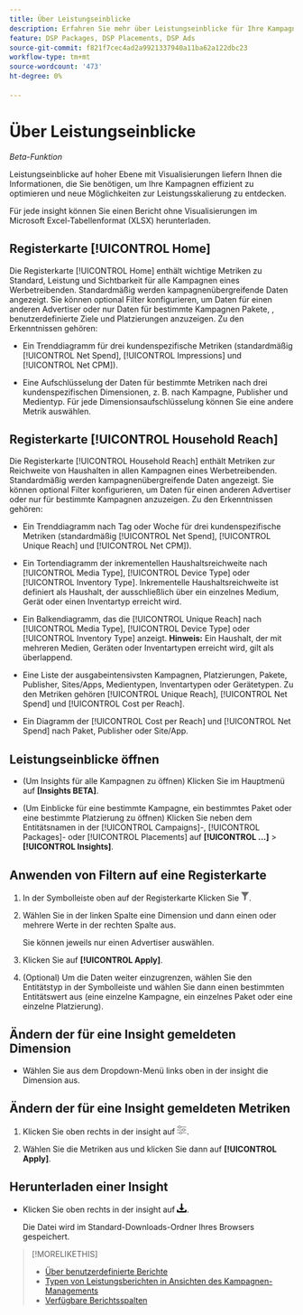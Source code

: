```yaml
---
title: Über Leistungseinblicke
description: Erfahren Sie mehr über Leistungseinblicke für Ihre Kampagnen.
feature: DSP Packages, DSP Placements, DSP Ads
source-git-commit: f821f7cec4ad2a9921337940a11ba62a122dbc23
workflow-type: tm+mt
source-wordcount: '473'
ht-degree: 0%

---
```


# Über Leistungseinblicke

*Beta-Funktion*

<!-- Edit title and metadata as necessary -->

Leistungseinblicke auf hoher Ebene mit Visualisierungen liefern Ihnen die Informationen, die Sie benötigen, um Ihre Kampagnen effizient zu optimieren und neue Möglichkeiten zur Leistungsskalierung zu entdecken.

Für jede insight können Sie einen Bericht ohne Visualisierungen im Microsoft Excel-Tabellenformat (XLSX) herunterladen.

## Registerkarte [!UICONTROL Home]

Die Registerkarte [!UICONTROL Home] enthält wichtige Metriken zu Standard, Leistung und Sichtbarkeit für alle Kampagnen eines Werbetreibenden<!-- active only? -->. Standardmäßig werden kampagnenübergreifende Daten angezeigt. Sie können optional Filter konfigurieren, um Daten für einen anderen Advertiser oder nur Daten für bestimmte Kampagnen<!-- active only? --> Pakete, <!-- active only? -->, benutzerdefinierte Ziele und Platzierungen anzuzeigen<!-- active only? -->. Zu den Erkenntnissen gehören:

* Ein Trenddiagramm für drei kundenspezifische Metriken (standardmäßig [!UICONTROL Net Spend], [!UICONTROL Impressions] und [!UICONTROL Net CPM]).

* Eine Aufschlüsselung der Daten für bestimmte Metriken nach drei kundenspezifischen Dimensionen, z. B. nach Kampagne, Publisher und Medientyp. Für jede Dimensionsaufschlüsselung können Sie eine andere Metrik auswählen.

## Registerkarte [!UICONTROL Household Reach]

Die Registerkarte [!UICONTROL Household Reach] enthält Metriken zur Reichweite von Haushalten in allen Kampagnen eines Werbetreibenden<!-- active only? -->. Standardmäßig werden kampagnenübergreifende Daten angezeigt. Sie können optional Filter konfigurieren, um Daten für einen anderen Advertiser oder nur für bestimmte Kampagnen anzuzeigen<!-- active only? -->. Zu den Erkenntnissen gehören:

* Ein Trenddiagramm nach Tag oder Woche für drei kundenspezifische Metriken (standardmäßig [!UICONTROL Net Spend], [!UICONTROL Unique Reach] und [!UICONTROL Net CPM]).

* Ein Tortendiagramm der inkrementellen Haushaltsreichweite nach [!UICONTROL Media Type], [!UICONTROL Device Type] oder [!UICONTROL Inventory Type]. Inkrementelle Haushaltsreichweite ist definiert als Haushalt, der ausschließlich über ein einzelnes Medium, Gerät oder einen Inventartyp erreicht wird.

* Ein Balkendiagramm, das die [!UICONTROL Unique Reach] nach [!UICONTROL Media Type], [!UICONTROL Device Type] oder [!UICONTROL Inventory Type] anzeigt. **Hinweis:** Ein Haushalt, der mit mehreren Medien, Geräten oder Inventartypen erreicht wird, gilt als überlappend.

* Eine Liste der ausgabeintensivsten Kampagnen, Platzierungen, Pakete, Publisher, Sites/Apps, Medientypen, Inventartypen oder Gerätetypen. Zu den Metriken gehören [!UICONTROL Unique Reach], [!UICONTROL Net Spend] und [!UICONTROL Cost per Reach].

* Ein <!-- ???? --> Diagramm der [!UICONTROL Cost per Reach] und [!UICONTROL Net Spend] nach Paket, Publisher oder Site/App.

## Leistungseinblicke öffnen

* (Um Insights für alle Kampagnen zu öffnen) Klicken Sie im Hauptmenü auf **[Insights BETA]**.

* (Um Einblicke für eine bestimmte Kampagne, ein bestimmtes Paket oder eine bestimmte Platzierung zu öffnen) Klicken Sie neben dem Entitätsnamen in der [!UICONTROL Campaigns]-, [!UICONTROL Packages]- oder [!UICONTROL Placements] auf **[!UICONTROL ...]** > **[!UICONTROL Insights]**.

## Anwenden von Filtern auf eine Registerkarte

1. In der Symbolleiste oben auf der Registerkarte
Klicken Sie ![Filterschaltfläche](/help/dsp/assets/filter.png).

1. Wählen Sie in der linken Spalte eine Dimension und dann einen oder mehrere Werte in der rechten Spalte aus.

   Sie können jeweils nur einen Advertiser auswählen.

1. Klicken Sie auf **[!UICONTROL Apply]**.

1. (Optional) Um die Daten weiter einzugrenzen, wählen Sie den Entitätstyp in der Symbolleiste und wählen Sie dann einen bestimmten Entitätswert aus (eine einzelne Kampagne, ein einzelnes Paket oder eine einzelne Platzierung).

## Ändern der für eine Insight gemeldeten Dimension

* Wählen Sie aus dem Dropdown-Menü links oben in der insight die Dimension aus.

## Ändern der für eine Insight gemeldeten Metriken

1. Klicken Sie oben rechts in der insight auf ![Metrikeinstellungen](/help/dsp/assets/metric-settings.png "Metrikeinstellungen").

1. Wählen Sie die Metriken aus und klicken Sie dann auf **[!UICONTROL Apply]**.

## Herunterladen einer Insight

* Klicken Sie oben rechts in der insight auf ![Download](/help/creative/assets/download.png "Download").

  Die Datei wird im Standard-Downloads-Ordner Ihres Browsers gespeichert.

>[!MORELIKETHIS]
>
>* [Über benutzerdefinierte Berichte](/help/dsp/reports/report-about.md)
>* [Typen von Leistungsberichten in Ansichten des Kampagnen-Managements](/help/dsp/campaign-management/reports/campaign-reports-about.md)
>* [Verfügbare Berichtsspalten](/help/dsp/reports/report-columns.md)
